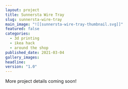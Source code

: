 ```yaml
---
layout: project
title: Sunnersta Wire Tray
slug: sunnersta-wire-tray
main_image: "![[sunnersta-wire-tray-thumbnail.svg]]"
featured: false
categories:
  - 3d printing
  - ikea hack
  - around the shop
published_date: 2021-03-04
gallery_images: 
headline: 
version: "1.0"
---
```


More project details coming soon!